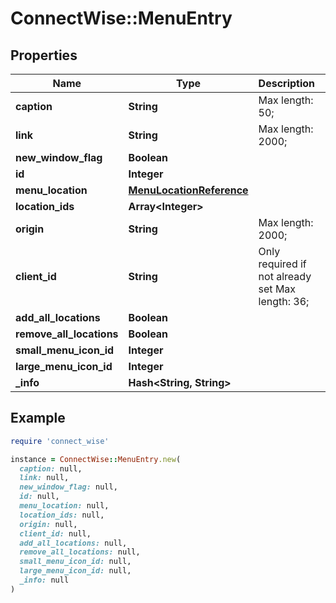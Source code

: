 # ConnectWise::MenuEntry

## Properties

| Name | Type | Description | Notes |
| ---- | ---- | ----------- | ----- |
| **caption** | **String** |  Max length: 50; |  |
| **link** | **String** |  Max length: 2000; |  |
| **new_window_flag** | **Boolean** |  |  |
| **id** | **Integer** |  | [optional] |
| **menu_location** | [**MenuLocationReference**](MenuLocationReference.md) |  | [optional] |
| **location_ids** | **Array&lt;Integer&gt;** |  | [optional] |
| **origin** | **String** |  Max length: 2000; | [optional] |
| **client_id** | **String** | Only required if not already set Max length: 36; | [optional] |
| **add_all_locations** | **Boolean** |  | [optional] |
| **remove_all_locations** | **Boolean** |  | [optional] |
| **small_menu_icon_id** | **Integer** |  | [optional] |
| **large_menu_icon_id** | **Integer** |  | [optional] |
| **_info** | **Hash&lt;String, String&gt;** |  | [optional] |

## Example

```ruby
require 'connect_wise'

instance = ConnectWise::MenuEntry.new(
  caption: null,
  link: null,
  new_window_flag: null,
  id: null,
  menu_location: null,
  location_ids: null,
  origin: null,
  client_id: null,
  add_all_locations: null,
  remove_all_locations: null,
  small_menu_icon_id: null,
  large_menu_icon_id: null,
  _info: null
)
```


